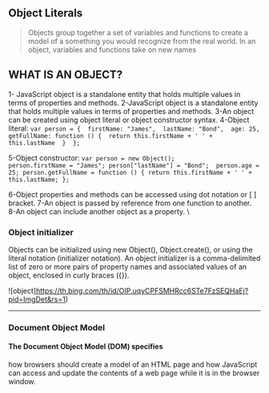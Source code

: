 ## Object Literals

 > Objects group together a set of variables and functions to create a model of a something you would recognize from the real world. In an object, variables and functions take on new names


## WHAT IS AN OBJECT? 

1- JavaScript object is a standalone entity that holds multiple values in terms of properties and methods.
2-JavaScript object is a standalone entity that holds multiple values in terms of properties and methods.
3-An object can be created using object literal or object constructor syntax.
4-Object literal:
`var person = { 
    firstName: "James", 
    lastName: "Bond", 
    age: 25, 
    getFullName: function () { 
        return this.firstName + ' ' + this.lastName 
        } 
};`

5-Object constructor:
`var person = new Object();                
person.firstName = "James";
person["lastName"] = "Bond"; 
person.age = 25;
person.getFullName = function () {
        return this.firstName + ' ' + this.lastName;
    };`

6-Object properties and methods can be accessed using dot notation or [ ] bracket.
7-An object is passed by reference from one function to another.
8-An object can include another object as a property.
\

### Object initializer
Objects can be initialized using new Object(), Object.create(), or using the literal notation (initializer notation). An object initializer is a comma-delimited list of zero or more pairs of property names and associated values of an object, enclosed in curly braces ({}).

![object]https://th.bing.com/th/id/OIP.uqyCPFSMHRcc6STe7FzSEQHaEj?pid=ImgDet&rs=1)

--------------------------------------------------------------

### Document Object Model

#### The Document Object Model (DOM) specifies
how browsers should create a model of an HTML
page and how JavaScript can access and update the
contents of a web page while it is in the browser window.